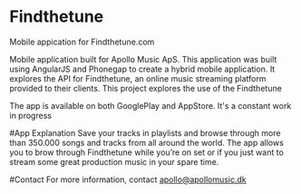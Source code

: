 # Findthetune
Mobile appication for Findthetune.com

Mobile application built for Apollo Music ApS. This application was built using AngularJS and Phonegap to create a hybrid mobile application. It explores the API for Findthetune, an online music streaming platform provided to their clients. This project explores the use of the Findthetune

The app is available on both GooglePlay and AppStore. It's a constant work in progress

#App Explanation
Save your tracks in playlists and browse through more than 350.000 songs and tracks from all around the world. The app allows you to brow through Findthetune while you’re on set or if you just want to stream some great production music in your spare time.

#Contact 
For more information, contact apollo@apollomusic.dk
